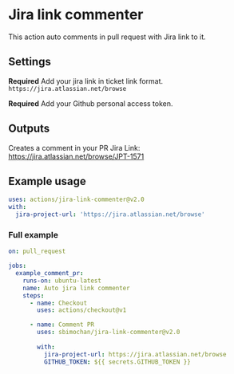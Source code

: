 # Jira link commenter

This action auto comments in pull request with Jira link to it.

## Settings

**Required** Add your jira link in ticket link format.
`https://jira.atlassian.net/browse`

**Required** Add your Github personal access token.

## Outputs

Creates a comment in your PR
Jira Link: https://jira.atlassian.net/browse/JPT-1571

## Example usage

```yaml
uses: actions/jira-link-commenter@v2.0
with:
  jira-project-url: 'https://jira.atlassian.net/browse'
```

### Full example
```yaml
on: pull_request

jobs:
  example_comment_pr:
    runs-on: ubuntu-latest
    name: Auto jira link commenter
    steps:
      - name: Checkout
        uses: actions/checkout@v1

      - name: Comment PR
        uses: sbimochan/jira-link-commenter@v2.0
        
        with:
          jira-project-url: https://jira.atlassian.net/browse
          GITHUB_TOKEN: ${{ secrets.GITHUB_TOKEN }}
```